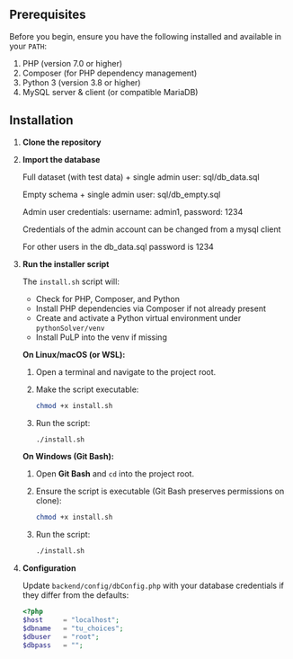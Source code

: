 

## Prerequisites

Before you begin, ensure you have the following installed and available in your `PATH`:

1. PHP (version 7.0 or higher)
2. Composer (for PHP dependency management)
3. Python 3 (version 3.8 or higher)
4. MySQL server & client (or compatible MariaDB)

## Installation

1. **Clone the repository**

2. **Import the database**

   Full dataset (with test data)  + single admin user: sql/db_data.sql

   Empty schema + single admin user: sql/db_empty.sql

   Admin user credentials: username: admin1, password: 1234

   Credentials of the admin account can be changed from a mysql client

   For other users in the db_data.sql password is 1234
   

3. **Run the installer script**

   The `install.sh` script will:

   * Check for PHP, Composer, and Python
   * Install PHP dependencies via Composer if not already present
   * Create and activate a Python virtual environment under `pythonSolver/venv`
   * Install PuLP into the venv if missing

   **On Linux/macOS (or WSL):**

   1. Open a terminal and navigate to the project root.
   2. Make the script executable:

      ```bash
      chmod +x install.sh
      ```
   3. Run the script:

      ```bash
      ./install.sh
      ```

   **On Windows (Git Bash):**

   1. Open **Git Bash** and `cd` into the project root.
   2. Ensure the script is executable (Git Bash preserves permissions on clone):

      ```bash
      chmod +x install.sh
      ```
   3. Run the script:

      ```bash
      ./install.sh
      ```

4. **Configuration**

   Update `backend/config/dbConfig.php` with your database credentials if they differ from the defaults:

   ```php
   <?php
   $host     = "localhost";
   $dbname   = "tu_choices";
   $dbuser   = "root";
   $dbpass   = "";
   ```
